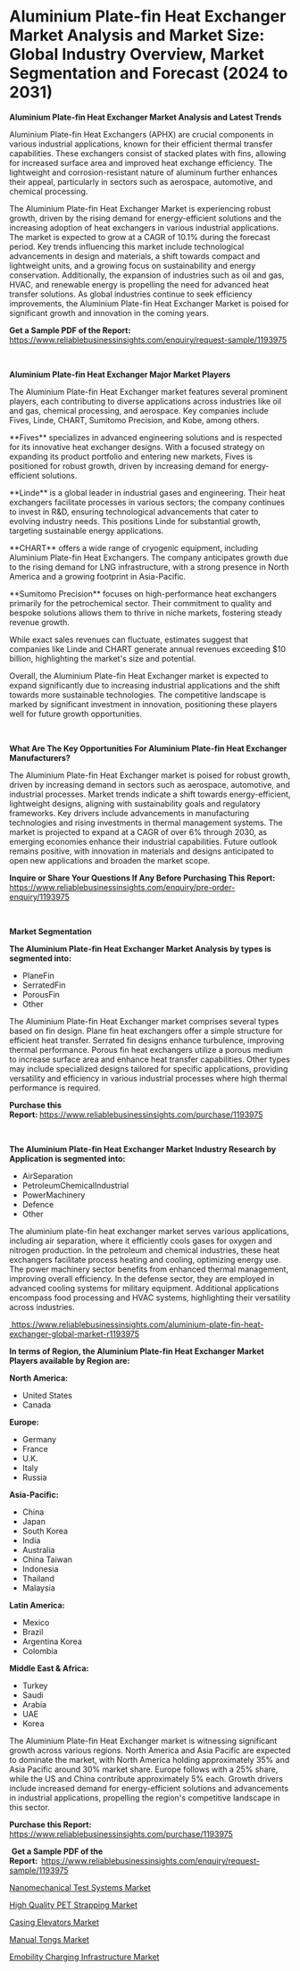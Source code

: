 <p><h1>Aluminium Plate-fin Heat Exchanger Market Analysis and Market Size: Global Industry Overview, Market Segmentation and Forecast (2024 to 2031)</h1></p><p><strong>Aluminium Plate-fin Heat Exchanger Market Analysis and Latest Trends</strong></p>
<p><p>Aluminium Plate-fin Heat Exchangers (APHX) are crucial components in various industrial applications, known for their efficient thermal transfer capabilities. These exchangers consist of stacked plates with fins, allowing for increased surface area and improved heat exchange efficiency. The lightweight and corrosion-resistant nature of aluminum further enhances their appeal, particularly in sectors such as aerospace, automotive, and chemical processing.</p><p>The Aluminium Plate-fin Heat Exchanger Market is experiencing robust growth, driven by the rising demand for energy-efficient solutions and the increasing adoption of heat exchangers in various industrial applications. The market is expected to grow at a CAGR of 10.1% during the forecast period. Key trends influencing this market include technological advancements in design and materials, a shift towards compact and lightweight units, and a growing focus on sustainability and energy conservation. Additionally, the expansion of industries such as oil and gas, HVAC, and renewable energy is propelling the need for advanced heat transfer solutions. As global industries continue to seek efficiency improvements, the Aluminium Plate-fin Heat Exchanger Market is poised for significant growth and innovation in the coming years.</p></p>
<p><strong>Get a Sample PDF of the Report:&nbsp;</strong> <a href="https://www.reliablebusinessinsights.com/enquiry/request-sample/1193975?utm_campaign=63&utm_medium=2&utm_source=Github&utm_content=ia&utm_term=11102024&utm_id=aluminium-plate-fin-heat-exchanger">https://www.reliablebusinessinsights.com/enquiry/request-sample/1193975</a></p>
<p>&nbsp;</p>
<p><strong>Aluminium Plate-fin Heat Exchanger Major Market Players</strong></p>
<p><p>The Aluminium Plate-fin Heat Exchanger market features several prominent players, each contributing to diverse applications across industries like oil and gas, chemical processing, and aerospace. Key companies include Fives, Linde, CHART, Sumitomo Precision, and Kobe, among others.</p><p>**Fives** specializes in advanced engineering solutions and is respected for its innovative heat exchanger designs. With a focused strategy on expanding its product portfolio and entering new markets, Fives is positioned for robust growth, driven by increasing demand for energy-efficient solutions.</p><p>**Linde** is a global leader in industrial gases and engineering. Their heat exchangers facilitate processes in various sectors; the company continues to invest in R&D, ensuring technological advancements that cater to evolving industry needs. This positions Linde for substantial growth, targeting sustainable energy applications.</p><p>**CHART** offers a wide range of cryogenic equipment, including Aluminium Plate-fin Heat Exchangers. The company anticipates growth due to the rising demand for LNG infrastructure, with a strong presence in North America and a growing footprint in Asia-Pacific.</p><p>**Sumitomo Precision** focuses on high-performance heat exchangers primarily for the petrochemical sector. Their commitment to quality and bespoke solutions allows them to thrive in niche markets, fostering steady revenue growth.</p><p>While exact sales revenues can fluctuate, estimates suggest that companies like Linde and CHART generate annual revenues exceeding $10 billion, highlighting the market's size and potential. </p><p>Overall, the Aluminium Plate-fin Heat Exchanger market is expected to expand significantly due to increasing industrial applications and the shift towards more sustainable technologies. The competitive landscape is marked by significant investment in innovation, positioning these players well for future growth opportunities.</p></p>
<p>&nbsp;</p>
<p><strong>What Are The Key Opportunities For Aluminium Plate-fin Heat Exchanger Manufacturers?</strong></p>
<p><p>The Aluminium Plate-fin Heat Exchanger market is poised for robust growth, driven by increasing demand in sectors such as aerospace, automotive, and industrial processes. Market trends indicate a shift towards energy-efficient, lightweight designs, aligning with sustainability goals and regulatory frameworks. Key drivers include advancements in manufacturing technologies and rising investments in thermal management systems. The market is projected to expand at a CAGR of over 6% through 2030, as emerging economies enhance their industrial capabilities. Future outlook remains positive, with innovation in materials and designs anticipated to open new applications and broaden the market scope.</p></p>
<p><strong>Inquire or Share Your Questions If Any Before Purchasing This Report:</strong> <a href="https://www.reliablebusinessinsights.com/enquiry/pre-order-enquiry/1193975?utm_campaign=63&utm_medium=2&utm_source=Github&utm_content=ia&utm_term=11102024&utm_id=aluminium-plate-fin-heat-exchanger">https://www.reliablebusinessinsights.com/enquiry/pre-order-enquiry/1193975</a></p>
<p>&nbsp;</p>
<p><strong>Market Segmentation</strong></p>
<p><strong>The Aluminium Plate-fin Heat Exchanger Market Analysis by types is segmented into:</strong></p>
<p><ul><li>PlaneFin</li><li>SerratedFin</li><li>PorousFin</li><li>Other</li></ul></p>
<p><p>The Aluminium Plate-fin Heat Exchanger market comprises several types based on fin design. Plane fin heat exchangers offer a simple structure for efficient heat transfer. Serrated fin designs enhance turbulence, improving thermal performance. Porous fin heat exchangers utilize a porous medium to increase surface area and enhance heat transfer capabilities. Other types may include specialized designs tailored for specific applications, providing versatility and efficiency in various industrial processes where high thermal performance is required.</p></p>
<p><strong>Purchase this Report:&nbsp;</strong><a href="https://www.reliablebusinessinsights.com/purchase/1193975?utm_campaign=63&utm_medium=2&utm_source=Github&utm_content=ia&utm_term=11102024&utm_id=aluminium-plate-fin-heat-exchanger">https://www.reliablebusinessinsights.com/purchase/1193975</a></p>
<p>&nbsp;</p>
<p><strong>The Aluminium Plate-fin Heat Exchanger Market Industry Research by Application is segmented into:</strong></p>
<p><ul><li>AirSeparation</li><li>PetroleumChemicalIndustrial</li><li>PowerMachinery</li><li>Defence</li><li>Other</li></ul></p>
<p><p>The aluminium plate-fin heat exchanger market serves various applications, including air separation, where it efficiently cools gases for oxygen and nitrogen production. In the petroleum and chemical industries, these heat exchangers facilitate process heating and cooling, optimizing energy use. The power machinery sector benefits from enhanced thermal management, improving overall efficiency. In the defense sector, they are employed in advanced cooling systems for military equipment. Additional applications encompass food processing and HVAC systems, highlighting their versatility across industries.</p></p>
<p><a href="https://www.reliablebusinessinsights.com/aluminium-plate-fin-heat-exchanger-global-market-r1193975?utm_campaign=63&utm_medium=2&utm_source=Github&utm_content=ia&utm_term=11102024&utm_id=aluminium-plate-fin-heat-exchanger">&nbsp;https://www.reliablebusinessinsights.com/aluminium-plate-fin-heat-exchanger-global-market-r1193975</a></p>
<p><strong>In terms of Region, the Aluminium Plate-fin Heat Exchanger Market Players available by Region are:</strong></p>
<p>
    <p> <strong> North America: </strong>
        <ul>
            <li>United States</li>
            <li>Canada</li>
        </ul>
        </p> 
    <p> <strong> Europe: </strong>
        <ul>
            <li>Germany</li>
            <li>France</li>
            <li>U.K.</li>
            <li>Italy</li>
            <li>Russia</li>
        </ul>
        </p> 
    <p> <strong> Asia-Pacific: </strong>
        <ul>
            <li>China</li>
            <li>Japan</li>
            <li>South Korea</li>
            <li>India</li>
            <li>Australia</li>
            <li>China Taiwan</li>
            <li>Indonesia</li>
            <li>Thailand</li>
            <li>Malaysia</li>
        </ul>
        </p> 
    <p> <strong> Latin America: </strong>
        <ul>
            <li>Mexico</li>
            <li>Brazil</li>
            <li>Argentina Korea</li>
            <li>Colombia</li>
        </ul>
        </p> 
    <p> <strong> Middle East & Africa: </strong>
        <ul>
            <li>Turkey</li>
            <li>Saudi</li>
            <li>Arabia</li>
            <li>UAE</li>
            <li>Korea</li>
        </ul>
    </p>
    </p>
<p><p>The Aluminium Plate-fin Heat Exchanger market is witnessing significant growth across various regions. North America and Asia Pacific are expected to dominate the market, with North America holding approximately 35% and Asia Pacific around 30% market share. Europe follows with a 25% share, while the US and China contribute approximately 5% each. Growth drivers include increased demand for energy-efficient solutions and advancements in industrial applications, propelling the region's competitive landscape in this sector.</p></p>
<p><strong>Purchase this Report: </strong><a href="https://www.reliablebusinessinsights.com/purchase/1193975?utm_campaign=63&utm_medium=2&utm_source=Github&utm_content=ia&utm_term=11102024&utm_id=aluminium-plate-fin-heat-exchanger">https://www.reliablebusinessinsights.com/purchase/1193975</a></p>
<p>&nbsp;<strong>Get a Sample PDF of the Report:&nbsp;&nbsp;</strong><a href="https://www.reliablebusinessinsights.com/enquiry/request-sample/1193975?utm_campaign=63&utm_medium=2&utm_source=Github&utm_content=ia&utm_term=11102024&utm_id=aluminium-plate-fin-heat-exchanger">https://www.reliablebusinessinsights.com/enquiry/request-sample/1193975</a></p>
<p><strong></strong></p>
<p><p><a href="https://www.linkedin.com/pulse/charting-future-comprehensive-analysis-global-nanomechanical-dqgrc?utm_campaign=63&utm_medium=2&utm_source=Github&utm_content=ia&utm_term=11102024&utm_id=aluminium-plate-fin-heat-exchanger">Nanomechanical Test Systems Market</a></p><p><a href="https://www.linkedin.com/pulse/global-perspectives-high-quality-pet-strapping-market-trends-zoxbf?utm_campaign=63&utm_medium=2&utm_source=Github&utm_content=ia&utm_term=11102024&utm_id=aluminium-plate-fin-heat-exchanger">High Quality PET Strapping Market</a></p><p><a href="https://issuu.com/reportprime-2/docs/casing-elevators-market-size-2030.p_3d2c3971bb7064?utm_campaign=63&utm_medium=2&utm_source=Github&utm_content=ia&utm_term=11102024&utm_id=aluminium-plate-fin-heat-exchanger">Casing Elevators Market</a></p><p><a href="https://issuu.com/reportprime-2/docs/manual-tongs-market-size-2030.pptx_01aade4817f3e4?utm_campaign=63&utm_medium=2&utm_source=Github&utm_content=ia&utm_term=11102024&utm_id=aluminium-plate-fin-heat-exchanger">Manual Tongs Market</a></p><p><a href="https://www.linkedin.com/pulse/emobility-charging-infrastructure-market-strategic-insights-product-fzvmf?utm_campaign=63&utm_medium=2&utm_source=Github&utm_content=ia&utm_term=11102024&utm_id=aluminium-plate-fin-heat-exchanger">Emobility Charging Infrastructure Market</a></p></p>